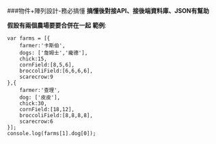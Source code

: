 ###物件+陣列設計-務必搞懂
**搞懂後對接API、接後端資料庫、JSON有幫助**

**假設有兩個農場要要合併在一起**
**範例**:
```
var farms = [{
    farmer:'卡斯伯',
    dogs: ['詹姆士','龐德'],
    chick:15,
    cornField:[8,5,6],
    broccoliField:[6,6,6,6],
    scarecrow:9
},{
    farmer:'查理',
    dog: ['皮皮'],
    chick:30,
    cornField:[18,12],
    broccoliField:[8,8,8,8],
    scarecrow:6
}];
console.log(farms[1].dog[0]);
```